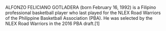 ALFONZO FELICIANO GOTLADERA (born February 16, 1992) is a Filipino professional basketball player who last played for the NLEX Road Warriors of the Philippine Basketball Association (PBA). He was selected by the NLEX Road Warriors in the 2016 PBA draft.[1]
